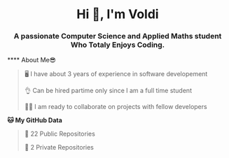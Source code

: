 <h1 align="center">Hi 👋, I'm Voldi</h1>
<h3 align="center">A passionate Computer Science and Applied Maths student Who Totaly Enjoys Coding. </h3>

**** About Me😎
>🖥 I have about 3 years of experience in software developement
>
> 👌 Can be hired partime only since I am a full time student
>
>🐱‍👤 I am ready to collaborate on projects with fellow developers

**🐱 My GitHub Data** 
>
 > 
> 📜 22 Public Repositories 
 > 
> 🔑 2 Private Repositories  
 > 

